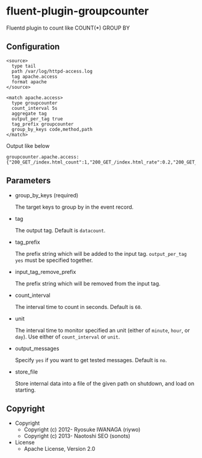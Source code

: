 # fluent-plugin-groupcounter

Fluentd plugin to count like COUNT(\*) GROUP BY

## Configuration

    <source>
      type tail
      path /var/log/httpd-access.log
      tag apache.access
      format apache
    </source>

    <match apache.access>
      type groupcounter
      count_interval 5s
      aggregate tag
      output_per_tag true
      tag_prefix groupcounter
      group_by_keys code,method,path
    </match>

Output like below

    groupcounter.apache.access: {"200_GET_/index.html_count":1,"200_GET_/index.html_rate":0.2,"200_GET_/index.html_percentage":100.0}

## Parameters

* group\_by\_keys (required)

    The target keys to group by in the event record.

* tag

    The output tag. Default is `datacount`.

* tag\_prefix

    The prefix string which will be added to the input tag. `output_per_tag yes` must be specified together. 

* input\_tag\_remove\_prefix

    The prefix string which will be removed from the input tag.

* count\_interval

    The interval time to count in seconds. Default is `60`.

* unit

    The interval time to monitor specified an unit (either of `minute`, `hour`, or `day`).
    Use either of `count_interval` or `unit`.

* output\_messages

    Specify `yes` if you want to get tested messages. Default is `no`.

* store\_file

    Store internal data into a file of the given path on shutdown, and load on starting.

## Copyright

* Copyright
  * Copyright (c) 2012- Ryosuke IWANAGA (riywo)
  * Copyright (c) 2013- Naotoshi SEO (sonots)
* License
  * Apache License, Version 2.0
